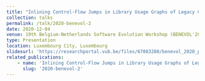 ```yaml
---
title: "Inlining Control-Flow Jumps in Library Usage Graphs of Legacy Code"
collection: talks
permalink: /talk/2020-benevol-2
date: 2020-12-04
venue: 19th Belgium-Netherlands Software Evolution Workshop (BENEVOL'20)
type: Presentation
location: Luxembourg City, Luxembourg
slidesurl: 'https://researchportal.vub.be/files/67083280/benevol_2020_paper_18_slides.pdf'
related_publications:
    - name: 'Inlining Control-Flow Jumps in Library Usage Graphs of Legacy Code'
      slug: '2020-benevol-2'
---
```

